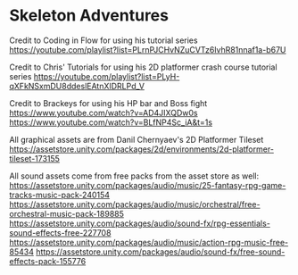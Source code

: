 # Skeleton Adventures

Credit to Coding in Flow for using his tutorial series
https://youtube.com/playlist?list=PLrnPJCHvNZuCVTz6lvhR81nnaf1a-b67U

Credit to Chris' Tutorials for using his 2D platformer crash course tutorial series
https://youtube.com/playlist?list=PLyH-qXFkNSxmDU8ddeslEAtnXIDRLPd_V

Credit to Brackeys for using his HP bar and Boss fight
https://www.youtube.com/watch?v=AD4JIXQDw0s
https://www.youtube.com/watch?v=BLfNP4Sc_iA&t=1s

All graphical assets are from Danil Chernyaev's 2D Platformer Tileset
https://assetstore.unity.com/packages/2d/environments/2d-platformer-tileset-173155

All sound assets come from free packs from the asset store as well:
https://assetstore.unity.com/packages/audio/music/25-fantasy-rpg-game-tracks-music-pack-240154
https://assetstore.unity.com/packages/audio/music/orchestral/free-orchestral-music-pack-189885
https://assetstore.unity.com/packages/audio/sound-fx/rpg-essentials-sound-effects-free-227708
https://assetstore.unity.com/packages/audio/music/action-rpg-music-free-85434
https://assetstore.unity.com/packages/audio/sound-fx/free-sound-effects-pack-155776
